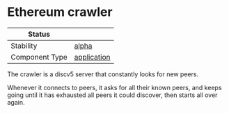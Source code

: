 <!---
Licensed to the Apache Software Foundation (ASF) under one or more contributor license agreements. See the NOTICE
file distributed with this work for additional information regarding copyright ownership. The ASF licenses this file
to You under the Apache License, Version 2.0 (the "License"); you may not use this file except in compliance with the
License. You may obtain a copy of the License at
 *
http://www.apache.org/licenses/LICENSE-2.0
 *
Unless required by applicable law or agreed to in writing, software distributed under the License is distributed on
an "AS IS" BASIS, WITHOUT WARRANTIES OR CONDITIONS OF ANY KIND, either express or implied. See the License for the
specific language governing permissions and limitations under the License.
 --->
# Ethereum crawler

| Status         |               |
|----------------|---------------|
| Stability      | [alpha]       |
| Component Type | [application] |

The crawler is a discv5 server that constantly looks for new peers.

Whenever it connects to peers, it asks for all their known peers, and keeps going until it has exhausted all peers it could discover, then starts all over again.

[alpha]:https://github.com/tmio/tuweni/tree/main/docs/index.md#alpha
[application]:https://github.com/tmio/tuweni/tree/main/docs/index.md#application
